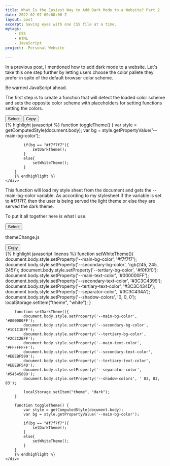 ```yaml
---
title: What Is the Easiest Way to Add Dark Mode to a Website? Part 2
date: 2022-02-07 00:00:00 Z
layout: post
excerpt: Saving eyes with one CSS file at a time.
mytags: 
    - CSS
    - HTML 
    - JavaScript
project:  Personal Website

---
```


In a previous post, I mentioned how to add dark mode to a website. Let's take this one step further by letting users choose the color pallete they prefer in spite of the default browser color scheme.

Be warned JavaScript ahead. 

The first step is to create a function that will detect the loaded color scheme and sets the opposite color scheme with placeholders for setting functions setting the colors.

<div class="grid-container">
    <div class="grid-item actions">
        <button  class="clickable button" onclick="select(this)">Select</button> 
        <button  class="clickable button" onclick="copy(this)"><i class="fa fa-clipboard" aria-hidden="true"></i> Copy</button>
    </div>
    <div class="grid-item codesnippet">
        {% highlight javascript %}
        function toggleTheme() {
            var style = getComputedStyle(document.body);
            var bg = style.getPropertyValue('--main-bg-color');
            
            if(bg == "#f7f7f7"){
                setDarkTheme();
            }
            else{
                setWhiteTheme();
            }
        }
        {% endhighlight %}
    </div>
</div>

This function will load my style sheet from the document and gets the --main-bg-color variable. 
As according to my stylesheet if the variable is set to #f7f7f7, then the user is being served the light theme or else they are served the dark theme.



To put it all together here is what I use. 
<div class="grid-container">
    <div class="grid-item actions">
        <button  class="clickable button" onclick="select(this)">Select</button> 
        <p>themeChange.js</p>
        <button  class="clickable button" onclick="copy(this)"><i class="fa fa-clipboard" aria-hidden="true"></i> Copy</button>
    </div>
    <div class="grid-item codesnippet">
        {% highlight javascript linenos %}
        function setWhiteTheme(){
            document.body.style.setProperty('--main-bg-color', '#f7f7f7');
            document.body.style.setProperty('--secondary-bg-color', 'rgb(245, 245, 245)');
            document.body.style.setProperty('--tertiary-bg-color', '#f0f0f0');
            document.body.style.setProperty('--main-text-color', '#000000FF');
            document.body.style.setProperty('--secondary-text-color', '#3C3C4399');
            document.body.style.setProperty('--tertiary-text-color', '#3C3C434D');
            document.body.style.setProperty('--separator-color', '#3C3C434A');
            document.body.style.setProperty('--shadow-colors', '0, 0, 0');
            localStorage.setItem("theme", "white");
        }

        function setDarkTheme(){
            document.body.style.setProperty('--main-bg-color', '#000000FF');
            document.body.style.setProperty('--secondary-bg-color', '#1C1C1EFF');
            document.body.style.setProperty('--tertiary-bg-color', '#2C2C2EFF');
            document.body.style.setProperty('--main-text-color', '#FFFFFFFF');
            document.body.style.setProperty('--secondary-text-color', '#EBEBF599');
            document.body.style.setProperty('--tertiary-text-color', '#EBEBF54D');
            document.body.style.setProperty('--separator-color', '#54545899');
            document.body.style.setProperty('--shadow-colors', ' 83, 83, 83');
            
            localStorage.setItem("theme", "dark");
        }

        function toggleTheme() {
            var style = getComputedStyle(document.body);
            var bg = style.getPropertyValue('--main-bg-color');
            
            if(bg == "#f7f7f7"){
                setDarkTheme();
            }
            else{
                setWhiteTheme();
            }
        }
        {% endhighlight %}
    </div>
</div>